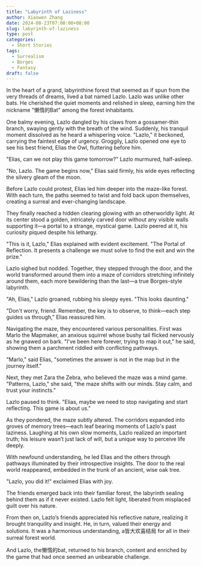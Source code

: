 ```yaml
---
title: "Labyrinth of Laziness"
author: Xiaowen Zhang
date: 2024-08-23T07:00:00+08:00
slug: labyrinth-of-laziness
type: post
categories:
  - Short Stories
tags:
  - Surrealism
  - Borges
  - Fantasy
draft: false
---
```


In the heart of a grand, labyrinthine forest that seemed as if spun from the very threads of dreams, lived a bat named Lazlo. Lazlo was unlike other bats. He cherished the quiet moments and relished in sleep, earning him the nickname "懒惰的Bat" among the forest inhabitants.

One balmy evening, Lazlo dangled by his claws from a gossamer-thin branch, swaying gently with the breath of the wind. Suddenly, his tranquil moment dissolved as he heard a whispering voice. "Lazlo," it beckoned, carrying the faintest edge of urgency. Groggily, Lazlo opened one eye to see his best friend, Elias the Owl, fluttering before him.

"Elias, can we not play this game tomorrow?" Lazlo murmured, half-asleep.

"No, Lazlo. The game begins now," Elias said firmly, his wide eyes reflecting the silvery gleam of the moon.

Before Lazlo could protest, Elias led him deeper into the maze-like forest. With each turn, the paths seemed to twist and fold back upon themselves, creating a surreal and ever-changing landscape.

They finally reached a hidden clearing glowing with an otherworldly light. At its center stood a golden, intricately carved door without any visible walls supporting it—a portal to a strange, mystical game. Lazlo peered at it, his curiosity piqued despite his lethargy.

"This is it, Lazlo," Elias explained with evident excitement. "The Portal of Reflection. It presents a challenge we must solve to find the exit and win the prize."

Lazlo sighed but nodded. Together, they stepped through the door, and the world transformed around them into a maze of corridors stretching infinitely around them, each more bewildering than the last—a true Borges-style labyrinth.

"Ah, Elias," Lazlo groaned, rubbing his sleepy eyes. "This looks daunting."

"Don't worry, friend. Remember, the key is to observe, to think—each step guides us through," Elias reassured him.

Navigating the maze, they encountered various personalities. First was Marlo the Mapmaker, an anxious squirrel whose bushy tail flicked nervously as he gnawed on bark. "I've been here forever, trying to map it out," he said, showing them a parchment riddled with conflicting pathways.

"Marlo," said Elias, "sometimes the answer is not in the map but in the journey itself."

Next, they met Zara the Zebra, who believed the maze was a mind game. "Patterns, Lazlo," she said, "the maze shifts with our minds. Stay calm, and trust your instincts."

Lazlo paused to think. "Elias, maybe we need to stop navigating and start reflecting. This game is about us."

As they pondered, the maze subtly altered. The corridors expanded into groves of memory trees—each leaf bearing moments of Lazlo's past laziness. Laughing at his own slow moments, Lazlo realized an important truth; his leisure wasn’t just lack of will, but a unique way to perceive life deeply.

With newfound understanding, he led Elias and the others through pathways illuminated by their introspective insights. The door to the real world reappeared, embedded in the trunk of an ancient, wise oak tree.

"Lazlo, you did it!" exclaimed Elias with joy.

The friends emerged back into their familiar forest, the labyrinth sealing behind them as if it never existed. Lazlo felt light, liberated from misplaced guilt over his nature.

From then on, Lazlo’s friends appreciated his reflective nature, realizing it brought tranquility and insight. He, in turn, valued their energy and solutions. It was a harmonious understanding, a皆大欢喜结局 for all in their surreal forest world.

And Lazlo, the懒惰的bat, returned to his branch, content and enriched by the game that had once seemed an unbearable challenge.